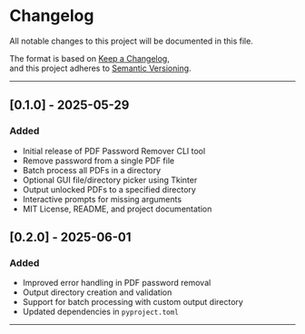 # Changelog

All notable changes to this project will be documented in this file.

The format is based on [Keep a Changelog](https://keepachangelog.com/en/1.0.0/),  
and this project adheres to [Semantic Versioning](https://semver.org/spec/v2.0.0.html).

---

## [0.1.0] - 2025-05-29
### Added
- Initial release of PDF Password Remover CLI tool
- Remove password from a single PDF file
- Batch process all PDFs in a directory
- Optional GUI file/directory picker using Tkinter
- Output unlocked PDFs to a specified directory
- Interactive prompts for missing arguments
- MIT License, README, and project documentation

## [0.2.0] - 2025-06-01
### Added
- Improved error handling in PDF password removal
- Output directory creation and validation
- Support for batch processing with custom output directory
- Updated dependencies in `pyproject.toml`

---
